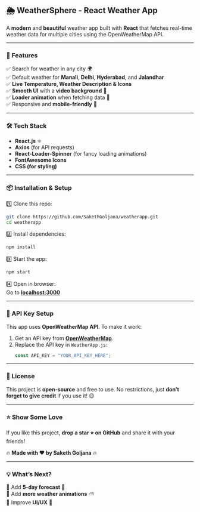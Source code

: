 

## 🌦️ WeatherSphere - React Weather App  

A **modern** and **beautiful** weather app built with **React** that fetches real-time weather data for multiple cities using the OpenWeatherMap API.  

---

### 🚀 Features  
✅ Search for weather in any city 🌍  
✅ Default weather for **Manali**, **Delhi**, **Hyderabad**, and **Jalandhar**  
✅ **Live Temperature, Weather Description & Icons**  
✅ **Smooth UI** with a **video background** 🎥  
✅ **Loader animation** when fetching data 🔄  
✅ Responsive and **mobile-friendly** 📱  

---

### 🛠️ Tech Stack  
- **React.js** ⚛️  
- **Axios** (for API requests)  
- **React-Loader-Spinner** (for fancy loading animations)  
- **FontAwesome Icons**  
- **CSS (for styling)**  

---

### 📦 Installation & Setup  
1️⃣ Clone this repo:  
```sh
git clone https://github.com/SakethGoljana/weatherapp.git
cd weatherapp
```
2️⃣ Install dependencies:  
```sh
npm install
```  
3️⃣ Start the app:  
```sh
npm start
```  
4️⃣ Open in browser:  
Go to **[localhost:3000](http://localhost:3000)**  

---

### 🔑 API Key Setup  
This app uses **OpenWeatherMap API**. To make it work:  
1. Get an API key from **[OpenWeatherMap](https://home.openweathermap.org/api_keys)**.  
2. Replace the API key in `WeatherApp.js`:  
   ```js
   const API_KEY = "YOUR_API_KEY_HERE";
   ```

---


### 📜 License  
This project is **open-source** and free to use. No restrictions, just **don’t forget to give credit** if you use it! 😉  

---

### ⭐ Show Some Love  
If you like this project, **drop a star ⭐ on GitHub** and share it with your friends!  

🔥 **Made with ❤️ by Saketh Goljana** 🔥  

---

### 💡 What’s Next?  
🔹 Add **5-day forecast** 📅  
🔹 Add **more weather animations** ⛅  
🔹 Improve **UI/UX** 🎨  

